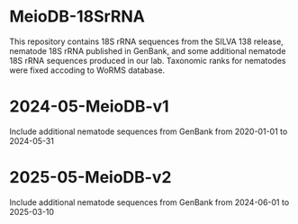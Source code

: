 # MeioDB-18SrRNA

This repository contains 18S rRNA sequences from the SILVA 138 release, nematode 18S rRNA published in GenBank, and some additional nematode 18S rRNA sequences produced in our lab. Taxonomic ranks for nematodes were fixed accoding to WoRMS database.

# 2024-05-MeioDB-v1
Include additional nematode sequences from GenBank from 2020-01-01 to 2024-05-31

# 2025-05-MeioDB-v2
Include additional nematode sequences from GenBank from 2024-06-01 to 2025-03-10
